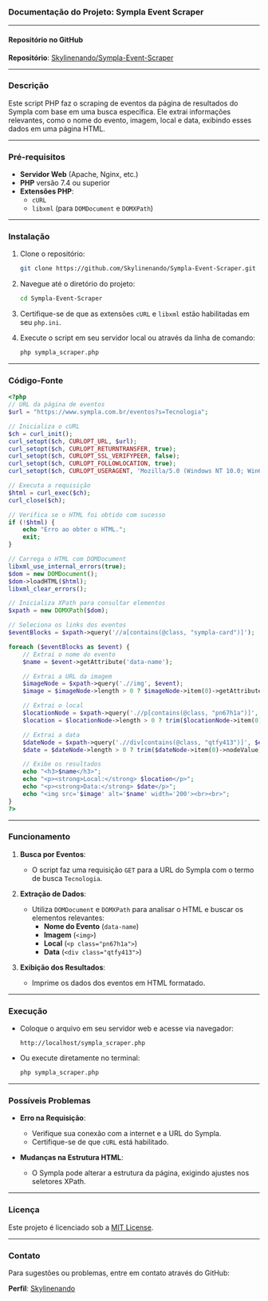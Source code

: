 ### Documentação do Projeto: Sympla Event Scraper

---

#### **Repositório no GitHub**
**Repositório**: [Skylinenando/Sympla-Event-Scraper](https://github.com/Skylinenando/Sympla-Event-Scraper)

---

### **Descrição**

Este script PHP faz o scraping de eventos da página de resultados do Sympla com base em uma busca específica. Ele extrai informações relevantes, como o nome do evento, imagem, local e data, exibindo esses dados em uma página HTML.

---

### **Pré-requisitos**

- **Servidor Web** (Apache, Nginx, etc.)
- **PHP** versão 7.4 ou superior
- **Extensões PHP**:
  - `cURL`
  - `libxml` (para `DOMDocument` e `DOMXPath`)

---

### **Instalação**

1. Clone o repositório:
   ```bash
   git clone https://github.com/Skylinenando/Sympla-Event-Scraper.git
   ```

2. Navegue até o diretório do projeto:
   ```bash
   cd Sympla-Event-Scraper
   ```

3. Certifique-se de que as extensões `cURL` e `libxml` estão habilitadas em seu `php.ini`.

4. Execute o script em seu servidor local ou através da linha de comando:
   ```bash
   php sympla_scraper.php
   ```

---

### **Código-Fonte**

```php
<?php
// URL da página de eventos
$url = "https://www.sympla.com.br/eventos?s=Tecnologia";

// Inicializa o cURL
$ch = curl_init();
curl_setopt($ch, CURLOPT_URL, $url);
curl_setopt($ch, CURLOPT_RETURNTRANSFER, true);
curl_setopt($ch, CURLOPT_SSL_VERIFYPEER, false);
curl_setopt($ch, CURLOPT_FOLLOWLOCATION, true);
curl_setopt($ch, CURLOPT_USERAGENT, 'Mozilla/5.0 (Windows NT 10.0; Win64; x64) AppleWebKit/537.36 (KHTML, like Gecko) Chrome/115.0.0.0 Safari/537.36');

// Executa a requisição
$html = curl_exec($ch);
curl_close($ch);

// Verifica se o HTML foi obtido com sucesso
if (!$html) {
    echo "Erro ao obter o HTML.";
    exit;
}

// Carrega o HTML com DOMDocument
libxml_use_internal_errors(true);
$dom = new DOMDocument();
$dom->loadHTML($html);
libxml_clear_errors();

// Inicializa XPath para consultar elementos
$xpath = new DOMXPath($dom);

// Seleciona os links dos eventos
$eventBlocks = $xpath->query('//a[contains(@class, "sympla-card")]');

foreach ($eventBlocks as $event) {
    // Extrai o nome do evento
    $name = $event->getAttribute('data-name');

    // Extrai a URL da imagem
    $imageNode = $xpath->query('.//img', $event);
    $image = $imageNode->length > 0 ? $imageNode->item(0)->getAttribute('src') : 'Sem imagem';

    // Extrai o local
    $locationNode = $xpath->query('.//p[contains(@class, "pn67h1a")]', $event);
    $location = $locationNode->length > 0 ? trim($locationNode->item(0)->nodeValue) : 'Sem local';

    // Extrai a data
    $dateNode = $xpath->query('.//div[contains(@class, "qtfy413")]', $event);
    $date = $dateNode->length > 0 ? trim($dateNode->item(0)->nodeValue) : 'Sem data';

    // Exibe os resultados
    echo "<h3>$name</h3>";
    echo "<p><strong>Local:</strong> $location</p>";
    echo "<p><strong>Data:</strong> $date</p>";
    echo "<img src='$image' alt='$name' width='200'><br><br>";
}
?>
```

---

### **Funcionamento**

1. **Busca por Eventos**:
   - O script faz uma requisição `GET` para a URL do Sympla com o termo de busca `Tecnologia`.

2. **Extração de Dados**:
   - Utiliza `DOMDocument` e `DOMXPath` para analisar o HTML e buscar os elementos relevantes:
     - **Nome do Evento** (`data-name`)
     - **Imagem** (`<img>`)
     - **Local** (`<p class="pn67h1a">`)
     - **Data** (`<div class="qtfy413">`)

3. **Exibição dos Resultados**:
   - Imprime os dados dos eventos em HTML formatado.

---

### **Execução**

- Coloque o arquivo em seu servidor web e acesse via navegador:
  ```
  http://localhost/sympla_scraper.php
  ```

- Ou execute diretamente no terminal:
  ```bash
  php sympla_scraper.php
  ```

---

### **Possíveis Problemas**

- **Erro na Requisição**:
  - Verifique sua conexão com a internet e a URL do Sympla.
  - Certifique-se de que `cURL` está habilitado.

- **Mudanças na Estrutura HTML**:
  - O Sympla pode alterar a estrutura da página, exigindo ajustes nos seletores XPath.

---

### **Licença**

Este projeto é licenciado sob a [MIT License](https://opensource.org/licenses/MIT).

---

### **Contato**

Para sugestões ou problemas, entre em contato através do GitHub:

**Perfil**: [Skylinenando](https://github.com/Skylinenando)
